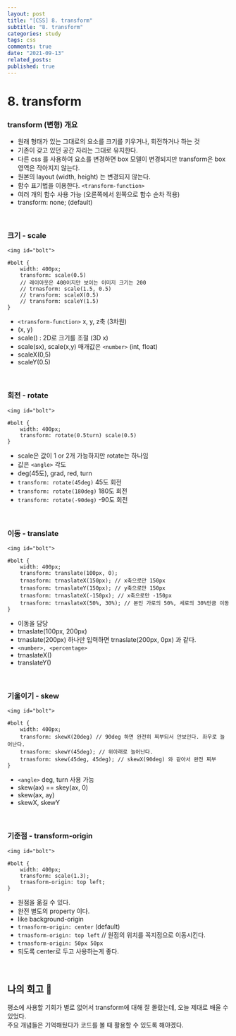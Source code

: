 ```yaml
---
layout: post
title: "[CSS] 8. transform"
subtitle: "8. transform"
categories: study
tags: css
comments: true
date: "2021-09-13"
related_posts:
published: true
---
```


# 8. transform

### transform (변형) 개요

- 원래 형태가 있는 그대로의 요소를 크기를 키우거나, 회전하거나 하는 것
- 기존이 갖고 있던 공간 자리는 그대로 유지한다.
- 다른 css 를 사용하여 요소를 변경하면 box 모델이 변경되지만 transform은 box 영역은 작아지지 않는다.
- 원본의 layout (width, height) 는 변경되지 않는다.
- 함수 표기법을 이용한다. `<transform-function>` 
- 여러 개의 함수 사용 가능 (오른쪽에서 왼쪽으로 함수 순차 적용)
- transform: none; (default)


<br>

### 크기 - scale

```
<img id="bolt">

#bolt {
    width: 400px;
    transform: scale(0.5)
    // 레이아웃은 400이지만 보이는 이미지 크기는 200
    // trnasform: scale(1.5, 0.5)
    // transform: scaleX(0.5)
    // transform: scaleY(1.5)
}
```

- `<transform-function>` x, y, z축 (3차원)
- (x, y)
- scale() : 2D로 크기를 조절 (3D x)
- scale(sx), scale(x,y) 매개값은 `<number>` (int, float)
- scaleX(0,5)
- scaleY(0.5)


<br>


### 회전 - rotate

```
<img id="bolt">

#bolt {
    width: 400px;
    transform: rotate(0.5turn) scale(0.5)
}
```


- scale은 값이 1 or 2개 가능하지만 rotate는 하나임
- 값은 `<angle>` 각도
- deg(45도), grad, red, turn
- `transform: rotate(45deg)` 45도 회전
- `transform: rotate(180deg)` 180도 회전
- `transform: rotate(-90deg)` -90도 회전

<br>

### 이동 - translate

```
<img id="bolt">

#bolt {
    width: 400px;
    transform: translate(100px, 0);
    trnasform: trnaslateX(150px); // x축으로만 150px
    trnasform: trnaslateY(150px); // y축으로만 150px
    trnasform: trnaslateX(-150px); // x축으로만 -150px
    trnasform: trnaslateX(50%, 30%); // 본인 가로의 50%, 세로의 30%만큼 이동
}
```


- 이동을 담당
- trnaslate(100px, 200px)
- trnaslate(200px) 하나만 입력하면 trnaslate(200px, 0px) 과 같다.
- `<number>, <percentage>`
- trnaslateX()
- translateY()

<br>

### 기울이기 - skew

```
<img id="bolt">

#bolt {
    width: 400px;
    transform: skewX(20deg) // 90deg 하면 완전히 찌부되서 안보인다. 좌우로 늘어난다.
    trnasform: skewY(45deg); // 위아래로 늘어난다.
    trnasform: skew(45deg, 45deg); // skewX(90deg) 와 같아서 완전 찌부
}
```


- `<angle>` deg, turn 사용 가능
- skew(ax) == skey(ax, 0)
- skew(ax, ay)
- skewX, skewY


<br>

### 기준점 - transform-origin

```
<img id="bolt">

#bolt {
    width: 400px;
    transform: scale(1.3);
    trnasform-origin: top left;
}
```


- 원점을 옮길 수 있다.
- 완전 별도의 property 이다. 
- like background-origin
- `trnasform-origin: center` (default)
- `trnasform-origin: top left` // 원점의 위치를 꼭지점으로 이동시킨다.
- `trnasform-origin: 50px 50px`
- 되도록 center로 두고 사용하는게 좋다.

<br>


## 나의 회고 🤫

평소에 사용할 기회가 별로 없어서 transform에 대해 잘 몰랐는데, 오늘 제대로 배울 수 있었다.<br>
주요 개념들은 기억해뒀다가 코드를 볼 때 활용할 수 있도록 해야겠다.